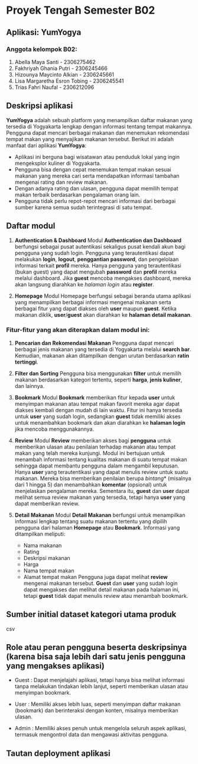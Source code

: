# Proyek Tengah Semester B02

## Aplikasi: **YumYogya**

### Anggota kelompok B02:
1. Abella Maya Santi - 2306275462
2. Fakhriyah Ghania Putri - 2306245466
3. Hizounya Maycinto Alkian - 2306245661
4. Lisa Margaretha Esron Tobing - 2306245541
5. Trias Fahri Naufal - 2306212096

## Deskripsi aplikasi
**YumYogya** adalah sebuah platform yang menampilkan daftar makanan yang tersedia di Yogyakarta lengkap dengan informasi tentang tempat makannya. Pengguna dapat mencari berbagai makanan dan menemukan rekomendasi tempat makan yang menyajikan makanan tersebut. 
Berikut ini adalah manfaat dari aplikasi **YumYogya**:
- Aplikasi ini berguna bagi wisatawan atau penduduk lokal yang ingin mengeksplor kuliner di Yogyakarta.
- Pengguna bisa dengan cepat menemukan tempat makan sesuai makanan yang mereka cari serta mendapatkan informasi tambahan mengenai rating dan review makanan.
- Dengan adanya rating dan ulasan, pengguna dapat memilih tempat makan terbaik berdasarkan pengalaman orang lain.
- Pengguna tidak perlu repot-repot mencari informasi dari berbagai sumber karena semua sudah terintegrasi di satu tempat.

## Daftar modul
1. **Authentication & Dashboard**
Modul **Authentication dan Dashboard** berfungsi sebagai pusat autentikasi sekaligus pusat kendali akun bagi pengguna yang sudah login. Pengguna yang terautentikasi dapat melakukan **login**, **logout**, **penggantian password**, dan pengelolaan informasi terkait **profil** mereka. Hanya pengguna yang terautentikasi (bukan guest) yang dapat mengubah **password** dan **profil** mereka melalui dashboard. Jika **guest** mencoba mengakses dashboard, mereka akan langsung diarahkan ke *halaman login* atau **register**.

2. **Homepage**
Modul Homepage berfungsi sebagai beranda utama aplikasi yang menampilkan berbagai informasi mengenai makanan serta berbagai fitur yang dapat diakses oleh **user** maupun **guest**. Ketika makanan diklik, **user**/**guest** akan diarahkan ke **halaman detail makanan**.
  ### Fitur-fitur yang akan diterapkan dalam modul ini:
  1. **Pencarian dan Rekomendasi Makanan**
     Pengguna dapat mencari berbagai jenis makanan yang tersedia di Yogyakarta melalui **search bar**. Kemudian, makanan akan ditampilkan dengan urutan berdasarkan **ratin tertinggi**.
  2. **Filter dan Sorting**
     Pengguna bisa menggunakan **filter** untuk memilih makanan berdasarkan kategori tertentu, seperti **harga**, **jenis kuliner**, dan lainnya.
     
3. **Bookmark**
Modul **Bookmark** memberikan fitur kepada **user** untuk menyimpan makanan atau tempat makan favorit mereka agar dapat diakses kembali dengan mudah di lain waktu. Fitur ini hanya tersedia untuk **user** yang sudah login, sedangkan **guest** tidak memiliki akses untuk menambahkan bookmark dan akan diarahkan ke **halaman login** jika mencoba menggunakannya.

4. **Review**
Modul **Review** memberikan akses bagi **pengguna** untuk memberikan ulasan atau penilaian terhadap makanan atau tempat makan yang telah mereka kunjungi. Modul ini bertujuan untuk menambah informasi tentang kualitas makanan di suatu tempat makan sehingga dapat membantu pengguna dalam mengambil keputusan. Hanya **user** yang terautentikasi yang dapat menulis review untuk suatu makanan. Mereka bisa memberikan penilaian berupa *bintang** (misalnya dari 1 hingga 5) dan menambahkan **komentar** (opsional) untuk menjelaskan pengalaman mereka. Sementara itu, **guest** dan **user** dapat melihat semua review makanan yang tersedia, tetapi hanya **user** yang dapat memberikan review.
       
5. **Detail Makanan**
Modul **Detail Makanan** berfungsi untuk menampilkan informasi lengkap tentang suatu makanan tertentu yang dipilih pengguna dari halaman **Homepage** atau **Bookmark**.
Informasi yang ditampilkan meliputi:
    - Nama makanan
    - Rating
    - Deskripsi makanan
    - Harga
    - Nama tempat makan
    - Alamat tempat makan
Pengguna juga dapat melihat **review** mengenai makanan tersebut. **Guest** dan **user** yang sudah login dapat mengakses dan melihat detail makanan pada halaman ini, tetapi **guest** tidak dapat menulis review atau menambah bookmark.


## Sumber initial dataset kategori utama produk
csv


## Role atau peran pengguna beserta deskripsinya (karena bisa saja lebih dari satu jenis pengguna yang mengakses aplikasi)
- Guest : Dapat menjelajahi aplikasi, tetapi hanya bisa melihat informasi tanpa melakukan tindakan lebih lanjut, seperti memberikan ulasan atau menyimpan bookmark.
  
- User : Memiliki akses lebih luas, seperti menyimpan daftar makanan (bookmark) dan berinteraksi dengan konten, misalnya memberikan ulasan.
  
- Admin : Memiliki akses penuh untuk mengelola seluruh aspek aplikasi, termasuk mengontrol data dan mengawasi aktivitas pengguna.
  

## Tautan deployment aplikasi

